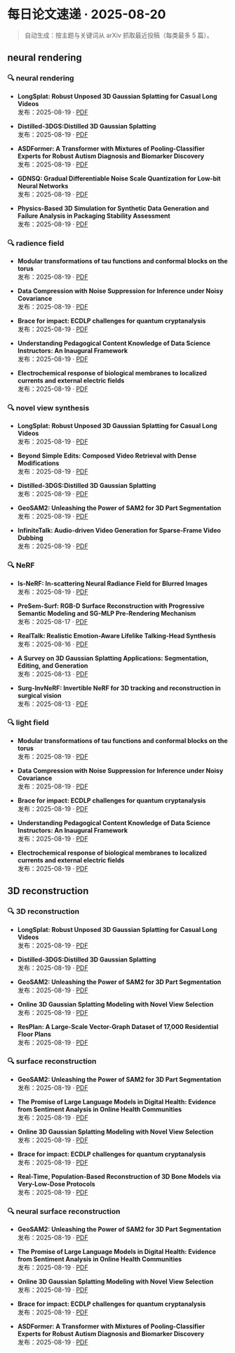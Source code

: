 # 每日论文速递 · 2025-08-20

> 自动生成：按主题与关键词从 arXiv 抓取最近投稿（每类最多 5 篇）。


## neural rendering

### 🔍 neural rendering

- **LongSplat: Robust Unposed 3D Gaussian Splatting for Casual Long Videos**  
  发布：2025-08-19  ·  [PDF](http://arxiv.org/pdf/2508.14041v1)

- **Distilled-3DGS:Distilled 3D Gaussian Splatting**  
  发布：2025-08-19  ·  [PDF](http://arxiv.org/pdf/2508.14037v1)

- **ASDFormer: A Transformer with Mixtures of Pooling-Classifier Experts for Robust Autism Diagnosis and Biomarker Discovery**  
  发布：2025-08-19  ·  [PDF](http://arxiv.org/pdf/2508.14005v1)

- **GDNSQ: Gradual Differentiable Noise Scale Quantization for Low-bit Neural Networks**  
  发布：2025-08-19  ·  [PDF](http://arxiv.org/pdf/2508.14004v1)

- **Physics-Based 3D Simulation for Synthetic Data Generation and Failure Analysis in Packaging Stability Assessment**  
  发布：2025-08-19  ·  [PDF](http://arxiv.org/pdf/2508.13989v1)

### 🔍 radience field

- **Modular transformations of tau functions and conformal blocks on the torus**  
  发布：2025-08-19  ·  [PDF](http://arxiv.org/pdf/2508.14030v1)

- **Data Compression with Noise Suppression for Inference under Noisy Covariance**  
  发布：2025-08-19  ·  [PDF](http://arxiv.org/pdf/2508.14021v1)

- **Brace for impact: ECDLP challenges for quantum cryptanalysis**  
  发布：2025-08-19  ·  [PDF](http://arxiv.org/pdf/2508.14011v1)

- **Understanding Pedagogical Content Knowledge of Data Science Instructors: An Inaugural Framework**  
  发布：2025-08-19  ·  [PDF](http://arxiv.org/pdf/2508.14009v1)

- **Electrochemical response of biological membranes to localized currents and external electric fields**  
  发布：2025-08-19  ·  [PDF](http://arxiv.org/pdf/2508.14001v1)

### 🔍 novel view synthesis

- **LongSplat: Robust Unposed 3D Gaussian Splatting for Casual Long Videos**  
  发布：2025-08-19  ·  [PDF](http://arxiv.org/pdf/2508.14041v1)

- **Beyond Simple Edits: Composed Video Retrieval with Dense Modifications**  
  发布：2025-08-19  ·  [PDF](http://arxiv.org/pdf/2508.14039v1)

- **Distilled-3DGS:Distilled 3D Gaussian Splatting**  
  发布：2025-08-19  ·  [PDF](http://arxiv.org/pdf/2508.14037v1)

- **GeoSAM2: Unleashing the Power of SAM2 for 3D Part Segmentation**  
  发布：2025-08-19  ·  [PDF](http://arxiv.org/pdf/2508.14036v1)

- **InfiniteTalk: Audio-driven Video Generation for Sparse-Frame Video Dubbing**  
  发布：2025-08-19  ·  [PDF](http://arxiv.org/pdf/2508.14033v1)

### 🔍 NeRF

- **Is-NeRF: In-scattering Neural Radiance Field for Blurred Images**  
  发布：2025-08-19  ·  [PDF](http://arxiv.org/pdf/2508.13808v1)

- **PreSem-Surf: RGB-D Surface Reconstruction with Progressive Semantic Modeling and SG-MLP Pre-Rendering Mechanism**  
  发布：2025-08-17  ·  [PDF](http://arxiv.org/pdf/2508.13228v1)

- **RealTalk: Realistic Emotion-Aware Lifelike Talking-Head Synthesis**  
  发布：2025-08-16  ·  [PDF](http://arxiv.org/pdf/2508.12163v1)

- **A Survey on 3D Gaussian Splatting Applications: Segmentation, Editing, and Generation**  
  发布：2025-08-13  ·  [PDF](http://arxiv.org/pdf/2508.09977v1)

- **Surg-InvNeRF: Invertible NeRF for 3D tracking and reconstruction in surgical vision**  
  发布：2025-08-13  ·  [PDF](http://arxiv.org/pdf/2508.09681v1)

### 🔍 light field

- **Modular transformations of tau functions and conformal blocks on the torus**  
  发布：2025-08-19  ·  [PDF](http://arxiv.org/pdf/2508.14030v1)

- **Data Compression with Noise Suppression for Inference under Noisy Covariance**  
  发布：2025-08-19  ·  [PDF](http://arxiv.org/pdf/2508.14021v1)

- **Brace for impact: ECDLP challenges for quantum cryptanalysis**  
  发布：2025-08-19  ·  [PDF](http://arxiv.org/pdf/2508.14011v1)

- **Understanding Pedagogical Content Knowledge of Data Science Instructors: An Inaugural Framework**  
  发布：2025-08-19  ·  [PDF](http://arxiv.org/pdf/2508.14009v1)

- **Electrochemical response of biological membranes to localized currents and external electric fields**  
  发布：2025-08-19  ·  [PDF](http://arxiv.org/pdf/2508.14001v1)


## 3D reconstruction

### 🔍 3D reconstruction

- **LongSplat: Robust Unposed 3D Gaussian Splatting for Casual Long Videos**  
  发布：2025-08-19  ·  [PDF](http://arxiv.org/pdf/2508.14041v1)

- **Distilled-3DGS:Distilled 3D Gaussian Splatting**  
  发布：2025-08-19  ·  [PDF](http://arxiv.org/pdf/2508.14037v1)

- **GeoSAM2: Unleashing the Power of SAM2 for 3D Part Segmentation**  
  发布：2025-08-19  ·  [PDF](http://arxiv.org/pdf/2508.14036v1)

- **Online 3D Gaussian Splatting Modeling with Novel View Selection**  
  发布：2025-08-19  ·  [PDF](http://arxiv.org/pdf/2508.14014v1)

- **ResPlan: A Large-Scale Vector-Graph Dataset of 17,000 Residential Floor Plans**  
  发布：2025-08-19  ·  [PDF](http://arxiv.org/pdf/2508.14006v1)

### 🔍 surface reconstruction

- **GeoSAM2: Unleashing the Power of SAM2 for 3D Part Segmentation**  
  发布：2025-08-19  ·  [PDF](http://arxiv.org/pdf/2508.14036v1)

- **The Promise of Large Language Models in Digital Health: Evidence from Sentiment Analysis in Online Health Communities**  
  发布：2025-08-19  ·  [PDF](http://arxiv.org/pdf/2508.14032v1)

- **Online 3D Gaussian Splatting Modeling with Novel View Selection**  
  发布：2025-08-19  ·  [PDF](http://arxiv.org/pdf/2508.14014v1)

- **Brace for impact: ECDLP challenges for quantum cryptanalysis**  
  发布：2025-08-19  ·  [PDF](http://arxiv.org/pdf/2508.14011v1)

- **Real-Time, Population-Based Reconstruction of 3D Bone Models via Very-Low-Dose Protocols**  
  发布：2025-08-19  ·  [PDF](http://arxiv.org/pdf/2508.13947v1)

### 🔍 neural surface reconstruction

- **GeoSAM2: Unleashing the Power of SAM2 for 3D Part Segmentation**  
  发布：2025-08-19  ·  [PDF](http://arxiv.org/pdf/2508.14036v1)

- **The Promise of Large Language Models in Digital Health: Evidence from Sentiment Analysis in Online Health Communities**  
  发布：2025-08-19  ·  [PDF](http://arxiv.org/pdf/2508.14032v1)

- **Online 3D Gaussian Splatting Modeling with Novel View Selection**  
  发布：2025-08-19  ·  [PDF](http://arxiv.org/pdf/2508.14014v1)

- **Brace for impact: ECDLP challenges for quantum cryptanalysis**  
  发布：2025-08-19  ·  [PDF](http://arxiv.org/pdf/2508.14011v1)

- **ASDFormer: A Transformer with Mixtures of Pooling-Classifier Experts for Robust Autism Diagnosis and Biomarker Discovery**  
  发布：2025-08-19  ·  [PDF](http://arxiv.org/pdf/2508.14005v1)
